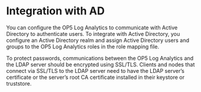 # Integration with AD #


You can configure the OP5 Log Analytics to communicate with Active Directory to authenticate users. 
To integrate with Active Directory, you configure an Active Directory realm and assign Active Directory 
users and groups to the OP5 Log Analytics roles in the role mapping file.

To protect passwords, communications between the OP5 Log Analytics and the LDAP server should be encrypted 
using SSL/TLS. Clients and nodes that connect via SSL/TLS to the LDAP server need to have the LDAP 
server’s certificate or the server’s root CA certificate installed in their keystore or truststore.
